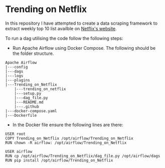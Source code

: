 # Trending on Netflix
In this repository I have attempted to create a data scraping framework to extract weekly top 10 list availble on [Netflix's website](https://www.netflix.com/tudum/top10).

To run a dag utilising the code follow the following steps:
- Run Apache Airflow using Docker Compose. The following should be the folder structure.
```
Apache Airflow
|---config
|---dags
|---logs
|---plugins
|---Trending_on_Netflix
    |---trending_on_netflix
    |---setup.py
    |---dag_file.py
    |---README.md
    |---.github
|---docker-compose.yaml
|---Dockerfile
```
- In the Docker file ensure the following lines are there:
```
USER root
COPY Trending_on_Netflix /opt/airflow/Trending_on_Netflix
RUN chown -R airflow: /opt/airflow/Trending_on_Netflix

USER airflow
RUN cp /opt/airflow/Trending_on_Netflix/dag_file.py /opt/airflow/dags
RUN pip install /opt/airflow/Trending_on_Netflix


```

